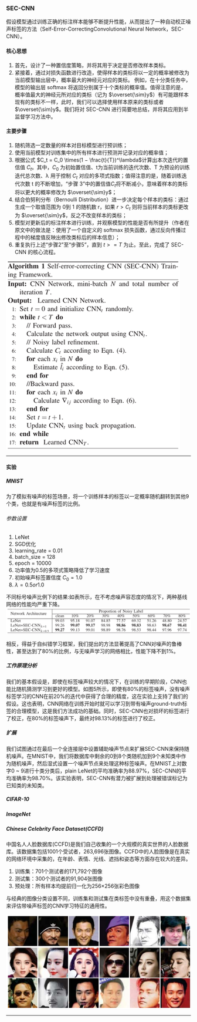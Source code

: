 ### SEC-CNN
假设模型通过训练正确的标注样本能够不断提升性能，从而提出了一种自动校正噪声标签的方法（Self-Error-CorrectingConvolutional Neural Network，SEC-CNN）。

#### 核心思想
1. 首先，设计了一种置信度策略，并将其用于决定是否修改样本类标。
2. 紧接着，通过对损失函数进行改造，使得样本的类标将以一定的概率被修改为当前模型输出层中，概率最大的神经元对应的类标。
    例如，在十分类任务中，模型的输出层 softmax 将返回分别属于十个类标的概率值。值得注意的是，概率值最大的神经元所对应的类标（记为 $\overset{\sim}y$）有可能跟样本现有的类标不一样，此时，我们可以选择使用样本原来的类标或者 $\overset{\sim}y$。我们将对 SEC-CNN 进行简要地总结，并将其应用到半监督学习方法中。

#### 主要步骤
1. 随机筛选一定数量的样本对目标模型进行预训练；
2. 使用当前模型对训练集中的所有样本进行预测并记录对应的概率值；
3. 根据公式 $C_t = C_0 \times(1 − \frac{t}{T})^\lambda$计算出本次迭代的置信值 $C_t$。其中，$C_0$ 为初始置信值、t为当前训练的迭代次数、T 为预设的训练迭代总次数、λ 用于控制 $C_t$ 对应的多项式指数；值得注意的是，随着训练迭代次数 t 的不断增加，“步骤 3”中的置信值$C_t$将不断减小，意味着样本的类标将以更大的概率修改为 $\overset{\sim}y$；
4. 结合伯努利分布（Bernoulli Distribution）进一步决定每个样本的类标：通过生成一个取值范围为 0到 1 的随机数 r，如果 $r > C_t$ 则将当前样本的类标更改为 $\overset{\sim}y$，反之不改变样本的类标；
5. 模型对更新后的标注样本进行训练，并观察模型的性能是否有所提升（作者在原文中的做法是：使用了一个自定义的 softmax 损失函数，通过反向传播过程中的梯度值反映出修改类标后的样本信息）；
6. 重复执行上述“步骤2”至“步骤5”，直到 $t>=T$ 为止。至此，完成了 SEC-CNN 的核心流程。

![SEC-CNN算法](images/2019-05-10-16-59-10.png "SEC-CNN算法")

---
#### 实验
##### MNIST

为了模拟有噪声的标签场景，将一个训练样本的标签以一定概率随机翻转到其他9个类，也就是有噪声标签的比例。
###### 参数设置
1. LeNet
2. SGD优化
3. learning_rate = 0.01
4. batch_size = 128
5. epoch = 10000
6. 功率值为0.5的多项式策略降低了学习速度
7. 初始噪声标签置信度 $C_0 = 1.0$
8. $\lambda = 0.5 or 1.0$

不同标号噪声比例下的结果:如表所示，在不考虑噪声容忍度的情况下，两种基线网络的性能均严重下降。
![](images/2019-05-12-03-00-04.png)

相反，得益于自纠错学习框架，我们提出的方法显著提高了CNN对噪声的鲁棒性，甚至达到了80%的比例，与无噪声学习的网络相比，性能下降不到1%。

##### 工作原理分析
我们的基本假设是，即使在标签噪声较大的情况下，在训练的早期阶段，CNN也能比随机猜测学习到更好的模型。如图5所示，即使有80%的标签噪声，没有噪声标签学习的CNN在前20%的迭代中获得了合理的精度，这在实验上支持了我们的假设。这也表明，CNN网络在训练开始时就可以学习到带有噪声ground-truth标签的合理模型，这是我们方法成功的基础。同时，SEC-CNN也对损坏的标签进行了校正，在80%的标签噪声下，最终对98.13%的标签进行了校正。

##### 扩展
我们试图通过在最后一个全连接层中设置辅助噪声节点来扩展SEC-CNN来保持随机噪声。在MNIST中，我们将数据库中剩余的0到8个类随机加到9个未知类中作为随机噪声，然后湿式设置一个噪声节点来处理这种标签噪声。在MNIST上对数字0 ~ 9进行十类分类后，plain LeNet的平均准确率为88.97%，SEC-CNN的平均准确率为98.70%。该实验表明，SEC-CNN有潜力被扩展到处理被错误标记为已知类的未知类。


##### CIFAR-10

##### ImageNet

#####  Chinese Celebrity Face Dataset(CCFD)
中国名人人脸数据库(CCFD)是我们自己收集的一个大规模的真实世界的人脸数据库。该数据集包括1001个受试者，263,696张图像。CCFD中的人脸图像是在真实的网络环境中采集的，在年龄、表情、光线、遮挡和姿态等方面存在较大的差异。
1. 训练集：701个测试者的171,792个图像
2. 测试集：300个测试者的91,904张图像
3. 预处理：所有样本均提前归一化为256×256张彩色图像

与经典的图像分类设置不同，训练集和测试集在类标签中没有重叠，用这个数据集来评估带噪声标签的CNN学习特征的通用性。

![CCFD](images/2019-05-12-02-29-56.png "CCFD")

---
